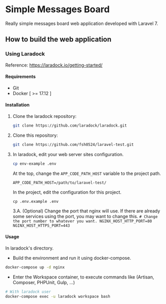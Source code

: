 # Simple Messages Board
Really simple messages board web application developed with Laravel 7.

## How to build the web application

### Using Laradock

Reference: https://laradock.io/getting-started/

#### Requirements
- Git
- Docker [ >= 17.12 ]

#### Installation

1. Clone the laradock repository:
	```bash
	git clone https://github.com/laradock/laradock.git
	```
2. Clone this repository:
	```bash
	git clone https://github.com/fsh0524/laravel-test.git
	```
3. In laradock, edit your web server sites configuration.
	```bash
	cp env-example .env
	```
	At the top, change the `APP_CODE_PATH_HOST` variable to the project path.
	```
	APP_CODE_PATH_HOST=/path/to/laravel-test/
	```
	In the project, edit the configuration for this project.
	```
	cp .env.example .env
	```
	3.A. (Optional) Change the port that nginx will use.
		If there are already some services using the port, you may want to change this.
		```
		# Change the port number to whatever you want.
		NGINX_HOST_HTTP_PORT=80
		NGINX_HOST_HTTPS_PORT=443
		```

#### Usage

In laradock's directory.

- Build the environment and run it using docker-compose.
```bash
docker-compose up -d nginx
```

- Enter the Workspace container, to execute commands like (Artisan, Composer, PHPUnit, Gulp, …)
```bash
# With laradock user
docker-compose exec -u laradock workspace bash
```